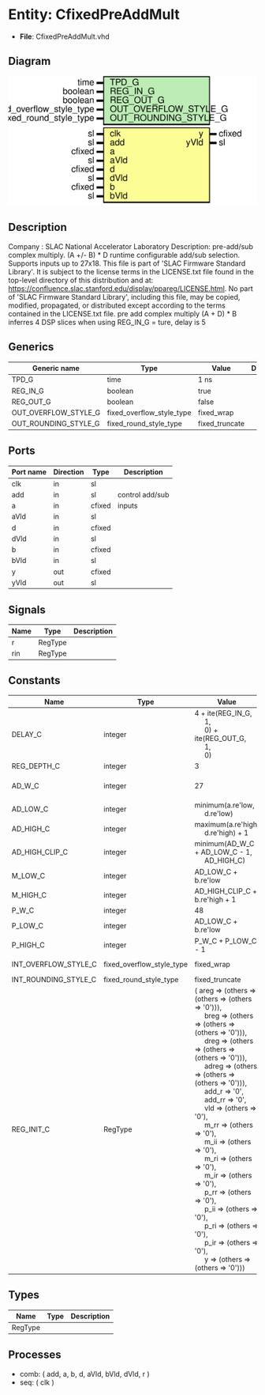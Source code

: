 # Entity: CfixedPreAddMult

- **File**: CfixedPreAddMult.vhd
## Diagram

![Diagram](CfixedPreAddMult.svg "Diagram")
## Description

Company    : SLAC National Accelerator Laboratory
Description: pre-add/sub complex multiply.  (A +/- B) * D runtime configurable
             add/sub selection. Supports inputs up to 27x18.
This file is part of 'SLAC Firmware Standard Library'.
It is subject to the license terms in the LICENSE.txt file found in the
top-level directory of this distribution and at:
   https://confluence.slac.stanford.edu/display/ppareg/LICENSE.html.
No part of 'SLAC Firmware Standard Library', including this file,
may be copied, modified, propagated, or distributed except according to
the terms contained in the LICENSE.txt file.
 pre add complex multiply (A + D) * B
 inferres 4 DSP slices when using REG_IN_G = ture, delay is 5
## Generics

| Generic name         | Type                      | Value          | Description |
| -------------------- | ------------------------- | -------------- | ----------- |
| TPD_G                | time                      | 1 ns           |             |
| REG_IN_G             | boolean                   | true           |             |
| REG_OUT_G            | boolean                   | false          |             |
| OUT_OVERFLOW_STYLE_G | fixed_overflow_style_type | fixed_wrap     |             |
| OUT_ROUNDING_STYLE_G | fixed_round_style_type    | fixed_truncate |             |
## Ports

| Port name | Direction | Type   | Description     |
| --------- | --------- | ------ | --------------- |
| clk       | in        | sl     |                 |
| add       | in        | sl     | control add/sub |
| a         | in        | cfixed | inputs          |
| aVld      | in        | sl     |                 |
| d         | in        | cfixed |                 |
| dVld      | in        | sl     |                 |
| b         | in        | cfixed |                 |
| bVld      | in        | sl     |                 |
| y         | out       | cfixed |                 |
| yVld      | out       | sl     |                 |
## Signals

| Name | Type    | Description |
| ---- | ------- | ----------- |
| r    | RegType |             |
| rin  | RegType |             |
## Constants

| Name                 | Type                      | Value                                                                                                                                                                                                                                                                                                                                                                                                                                                                                                                                                                                                                                                                                                                                                                                                                                                                                                                                                                                                                                                                                                                                                                                              | Description                  |
| -------------------- | ------------------------- | -------------------------------------------------------------------------------------------------------------------------------------------------------------------------------------------------------------------------------------------------------------------------------------------------------------------------------------------------------------------------------------------------------------------------------------------------------------------------------------------------------------------------------------------------------------------------------------------------------------------------------------------------------------------------------------------------------------------------------------------------------------------------------------------------------------------------------------------------------------------------------------------------------------------------------------------------------------------------------------------------------------------------------------------------------------------------------------------------------------------------------------------------------------------------------------------------- | ---------------------------- |
| DELAY_C              | integer                   |  4 + ite(REG_IN_G,<br><span style="padding-left:20px"> 1,<br><span style="padding-left:20px"> 0) + ite(REG_OUT_G,<br><span style="padding-left:20px"> 1,<br><span style="padding-left:20px"> 0)                                                                                                                                                                                                                                                                                                                                                                                                                                                                                                                                                                                                                                                                                                                                                                                                                                                                                                                                                                                                    |                              |
| REG_DEPTH_C          | integer                   |  3                                                                                                                                                                                                                                                                                                                                                                                                                                                                                                                                                                                                                                                                                                                                                                                                                                                                                                                                                                                                                                                                                                                                                                                                 |                              |
| AD_W_C               | integer                   |  27                                                                                                                                                                                                                                                                                                                                                                                                                                                                                                                                                                                                                                                                                                                                                                                                                                                                                                                                                                                                                                                                                                                                                                                                | 27 x 18 multiplier for DSP48 |
| AD_LOW_C             | integer                   |  minimum(a.re'low,<br><span style="padding-left:20px"> d.re'low)                                                                                                                                                                                                                                                                                                                                                                                                                                                                                                                                                                                                                                                                                                                                                                                                                                                                                                                                                                                                                                                                                                                                   |                              |
| AD_HIGH_C            | integer                   |  maximum(a.re'high,<br><span style="padding-left:20px"> d.re'high) + 1                                                                                                                                                                                                                                                                                                                                                                                                                                                                                                                                                                                                                                                                                                                                                                                                                                                                                                                                                                                                                                                                                                                             |                              |
| AD_HIGH_CLIP_C       | integer                   |  minimum(AD_W_C + AD_LOW_C - 1,<br><span style="padding-left:20px"> AD_HIGH_C)                                                                                                                                                                                                                                                                                                                                                                                                                                                                                                                                                                                                                                                                                                                                                                                                                                                                                                                                                                                                                                                                                                                     |                              |
| M_LOW_C              | integer                   |  AD_LOW_C + b.re'low                                                                                                                                                                                                                                                                                                                                                                                                                                                                                                                                                                                                                                                                                                                                                                                                                                                                                                                                                                                                                                                                                                                                                                               |                              |
| M_HIGH_C             | integer                   |  AD_HIGH_CLIP_C + b.re'high + 1                                                                                                                                                                                                                                                                                                                                                                                                                                                                                                                                                                                                                                                                                                                                                                                                                                                                                                                                                                                                                                                                                                                                                                    |                              |
| P_W_C                | integer                   |  48                                                                                                                                                                                                                                                                                                                                                                                                                                                                                                                                                                                                                                                                                                                                                                                                                                                                                                                                                                                                                                                                                                                                                                                                |                              |
| P_LOW_C              | integer                   |  AD_LOW_C + b.re'low                                                                                                                                                                                                                                                                                                                                                                                                                                                                                                                                                                                                                                                                                                                                                                                                                                                                                                                                                                                                                                                                                                                                                                               |                              |
| P_HIGH_C             | integer                   |  P_W_C + P_LOW_C - 1                                                                                                                                                                                                                                                                                                                                                                                                                                                                                                                                                                                                                                                                                                                                                                                                                                                                                                                                                                                                                                                                                                                                                                               |                              |
| INT_OVERFLOW_STYLE_C | fixed_overflow_style_type |  fixed_wrap                                                                                                                                                                                                                                                                                                                                                                                                                                                                                                                                                                                                                                                                                                                                                                                                                                                                                                                                                                                                                                                                                                                                                                                        | For resizing into preg:      |
| INT_ROUNDING_STYLE_C | fixed_round_style_type    |  fixed_truncate                                                                                                                                                                                                                                                                                                                                                                                                                                                                                                                                                                                                                                                                                                                                                                                                                                                                                                                                                                                                                                                                                                                                                                                    |                              |
| REG_INIT_C           | RegType                   |  (       areg   => (others => (others => (others => '0'))),<br><span style="padding-left:20px">       breg   => (others => (others => (others => '0'))),<br><span style="padding-left:20px">       dreg   => (others => (others => (others => '0'))),<br><span style="padding-left:20px">       adreg  => (others => (others => (others => '0'))),<br><span style="padding-left:20px">       add_r  => '0',<br><span style="padding-left:20px">       add_rr => '0',<br><span style="padding-left:20px">       vld    => (others => '0'),<br><span style="padding-left:20px">       m_rr   => (others => '0'),<br><span style="padding-left:20px">       m_ii   => (others => '0'),<br><span style="padding-left:20px">       m_ri   => (others => '0'),<br><span style="padding-left:20px">       m_ir   => (others => '0'),<br><span style="padding-left:20px">       p_rr   => (others => '0'),<br><span style="padding-left:20px">       p_ii   => (others => '0'),<br><span style="padding-left:20px">       p_ri   => (others => '0'),<br><span style="padding-left:20px">       p_ir   => (others => '0'),<br><span style="padding-left:20px">       y      => (others => (others => '0'))) |                              |
## Types

| Name    | Type | Description |
| ------- | ---- | ----------- |
| RegType |      |             |
## Processes
- comb: ( add, a, b, d, aVld, bVld, dVld, r )
- seq: ( clk )
